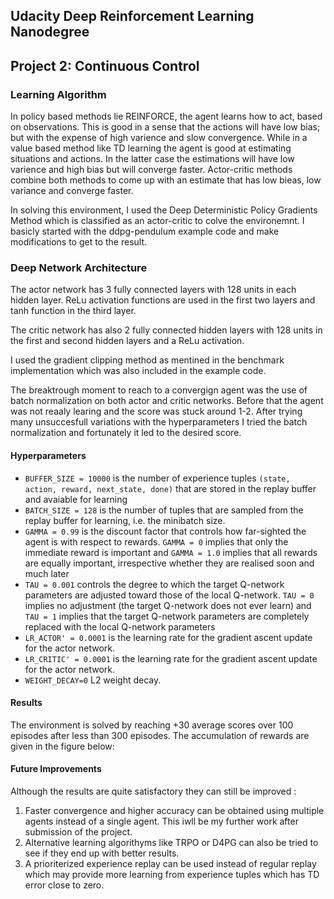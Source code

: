 ## Udacity Deep Reinforcement Learning Nanodegree 
## Project 2: Continuous Control

### Learning Algorithm

In policy based methods lie REINFORCE, the agent learns how to act, based on observations. This is good in a sense that the actions will have low bias; but with the expense of high varience and slow convergence. While in a value based method like TD learning the agent is good at estimating situations and actions. In the latter case the estimations will have low varience and high bias but will converge faster. Actor-critic methods combine both methods to come up with an estimate that has low bieas, low variance and converge faster. 

In solving this environment, I used the Deep Deterministic Policy Gradients Method which is classified as an actor-critic to colve the environemnt. I basicly started with the ddpg-pendulum example code and make modifications to get to the result. 


### Deep Network Architecture

The actor network has 3 fully connected layers with 128 units in each hidden layer.  ReLu activation functions are used in the first two layers and tanh function in the third layer. 

The critic network has also 2 fully connected hidden layers with 128 units in the first and second hidden layers and a ReLu activation.

I used the gradient clipping method as mentined in the benchmark implementation which was also included in the example code. 

The breaktrough moment to reach to a convergign agent was the use of batch normalization on both actor and critic networks. Before that the agent was not reaaly learing and the score was stuck around 1-2. After trying many unsuccesfull variations with the hyperparameters I tried the batch normalization and fortunately it led to the desired score. 

#### Hyperparameters

- `BUFFER_SIZE = 10000` is the number of experience tuples `(state, action, reward, next_state, done)` that are stored in the replay buffer and avaiable for learning
- `BATCH_SIZE = 128` is the number of tuples that are sampled from the replay buffer for learning, i.e. the minibatch size.
- `GAMMA = 0.99` is the discount factor that controls how far-sighted the agent is with respect to rewards. `GAMMA = 0` implies that only the immediate reward is important and `GAMMA = 1.0` implies that all rewards are equally important, irrespective whether they are realised soon and much later
- `TAU = 0.001` controls the degree to which the target Q-network parameters are adjusted toward those of the local Q-network. `TAU = 0` implies no adjustment (the target Q-network does not ever learn) and `TAU = 1` implies that the target Q-network parameters are completely replaced with the local Q-network parameters
- `LR_ACTOR' = 0.0001` is the learning rate for the gradient ascent update for the actor network. 
- `LR_CRITIC' = 0.0001` is the learning rate for the gradient ascent update for the actor network. 
- `WEIGHT_DECAY=0` L2 weight decay.


#### Results

The environment is solved by reaching +30 average scores over 100 episodes after less than 300 episodes. The accumulation of rewards are given in the figure below:



#### Future Improvements

Although the results are quite satisfactory they can still be improved :
1. Faster convergence and higher accuracy can be obtained using multiple agents instead of a single agent. This iwll be my further work after submission of the project. 
2. Alternative learning algorithyms like TRPO or D4PG can also be tried to see if they end up with better results. 
3. A prioriterized experience replay can be used instead of regular replay which may provide more learning from experience tuples which has TD error close to zero. 
